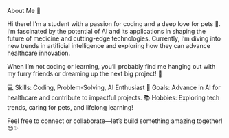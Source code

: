 About Me 👋

Hi there! I’m a student with a passion for coding and a deep love for pets 🐾. I’m fascinated by the potential of AI and its applications in shaping the future of medicine and cutting-edge technologies. Currently, I’m diving into new trends in artificial intelligence and exploring how they can advance healthcare innovation.

When I’m not coding or learning, you’ll probably find me hanging out with my furry friends or dreaming up the next big project! 🚀

💻 Skills: Coding, Problem-Solving, AI Enthusiast
🎯 Goals: Advance in AI for healthcare and contribute to impactful projects.
📚 Hobbies: Exploring tech trends, caring for pets, and lifelong learning!

Feel free to connect or collaborate—let’s build something amazing together! 😊✨
